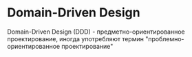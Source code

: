 # Domain-Driven Design

Domain-Driven Design (DDD) - предметно-ориентированное проектирование, иногда употребляют термин
"проблемно-ориентированное проектирование"

